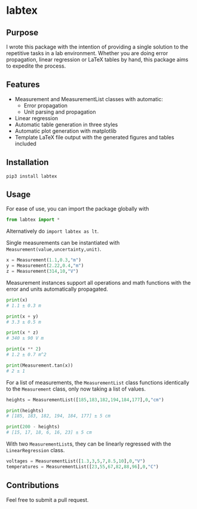 # labtex

## Purpose

I wrote this package with the intention of providing a single solution to the repetitive tasks in a lab environment. Whether you are doing error propagation, linear regression or LaTeX tables by hand, this package aims to expedite the process.

## Features

- Measurement and MeasurementList classes with automatic:
  - Error propagation
  - Unit parsing and propagation
- Linear regression
- Automatic table generation in three styles
- Automatic plot generation with matplotlib
- Template LaTeX file output with the generated figures and tables included

## Installation

```
pip3 install labtex
```

## Usage

For ease of use, you can import the package globally with
```python
from labtex import *
```
Alternatively do `import labtex as lt`.

Single measurements can be instantiated with `Measurement(value,uncertainty,unit)`.
```python
x = Measurement(1.1,0.3,"m")
y = Measurement(2.22,0.4,"m")
z = Measurement(314,10,"V")
```

Measurement instances support all operations and math functions with the error and units automatically propagated.
```python
print(x)
# 1.1 ± 0.3 m

print(x + y)
# 3.3 ± 0.5 m

print(x * z)
# 340 ± 90 V m

print(x ** 2)
# 1.2 ± 0.7 m^2

print(Measurement.tan(x))
# 2 ± 1 
```

For a list of measurements, the `MeasurementList` class functions identically to the `Measurement` class, only now taking a list of values.

```python
heights = MeasurementList([185,183,182,194,184,177],0,"cm")

print(heights)
# [185, 183, 182, 194, 184, 177] ± 5 cm

print(200 - heights)
# [15, 17, 18, 6, 16, 23] ± 5 cm
```

With two `MeasurementList`s, they can be linearly regressed with the `LinearRegression` class.
```python
voltages = MeasurementList([1.3,3,5,7,8.5,10],0,"V")
temperatures = MeasurementList([23,55,67,82,88,96],0,"C")
```

## Contributions

Feel free to submit a pull request.
